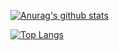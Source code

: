  [![Anurag's github stats](https://github-readme-stats.vercel.app/api?username=chanhopakr)](https://github.com/anuraghazra/github-readme-stats)

[![Top Langs](https://github-readme-stats.vercel.app/api/top-langs/?username=chanhopakr&layout=compact)](https://github.com/anuraghazra/github-readme-stats)

